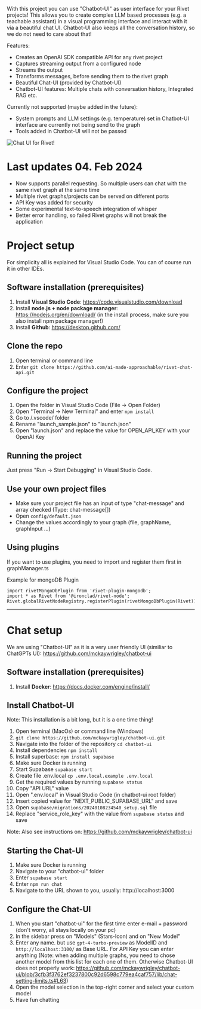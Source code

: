 
With this project you can use "Chatbot-UI" as user interface for your Rivet projects!
This allows you to create complex LLM based processes (e.g. a teachable assistant) in a visual programming interface and interact with it via a beautiful chat UI. Chatbot-UI also keeps all the conversation history, so we do not need to care about that!

Features:
- Creates an OpenAI SDK compatible API for any rivet project
- Captures streaming output from a configured node
- Streams the output
- Transforms messages, before sending them to the rivet graph
- Beautiful Chat-UI (provided by Chatbot-UI)
- Chatbot-UI features: Multiple chats with conversation history, Integrated RAG etc.

Currently not supported (maybe added in the future):
- System prompts and LLM settings (e.g. temperature) set in Chatbot-UI interface are currently not being send to the graph
- Tools added in Chatbot-UI will not be passed

![Chat UI for Rivet!](/chat_ui.png "Chat UI for Rivet!")

# Last updates 04. Feb 2024
- Now supports parallel requesting. So multiple users can chat with the same rivet graph at the same time
- Multiple rivet graphs/projects can be served on different ports
- API Key was added for security
- Some experimental text-to-speech integration of whisper
- Better error handling, so failed Rivet graphs will not break the application

# Project setup
For simplicity all is explained for Visual Studio Code. You can of course run it in other IDEs.

## Software installation (prerequisites)
1. Install **Visual Studio Code**: https://code.visualstudio.com/download
1. Install **node.js + node package manager**: https://nodejs.org/en/download/ (in the install process, make sure you also install npm package manager!)
1. Install **Github**: https://desktop.github.com/

## Clone the repo
1. Open terminal or command line
1. Enter ```git clone https://github.com/ai-made-approachable/rivet-chat-api.git```

## Configure the project
1. Open the folder in Visual Studio Code (File -> Open Folder)
1. Open "Terminal -> New Terminal" and enter ```npm install```
1. Go to /.vscode/ folder
1. Rename "launch_sample.json" to "launch.json"
1. Open "launch.json" and replace the value for OPEN_API_KEY with your OpenAI Key

## Running the project
Just press "Run -> Start Debugging" in Visual Studio Code.

## Use your own project files
- Make sure your project file has an input of type "chat-message" and array checked (Type: chat-message[])
- Open ```config/default.json```
- Change the values accordingly to your graph (file, graphName, graphInput ...)

## Using plugins
If you want to use plugins, you need to import and register them first in graphManager.ts

Example for mongoDB Plugin
```
import rivetMongoDbPlugin from 'rivet-plugin-mongodb';
import * as Rivet from '@ironclad/rivet-node';
Rivet.globalRivetNodeRegistry.registerPlugin(rivetMongoDbPlugin(Rivet));
```

---
# Chat setup
We are using "Chatbot-UI" as it is a very user friendly UI (similiar to ChatGPTs UI): https://github.com/mckaywrigley/chatbot-ui

## Software installation (prerequisites)
1. Install **Docker**: https://docs.docker.com/engine/install/

## Install Chatbot-UI
Note: This installation is a bit long, but it is a one time thing!

1. Open terminal (MacOs) or command line (Windows)
1. ```git clone https://github.com/mckaywrigley/chatbot-ui.git```
1. Navigate into the folder of the repository ```cd chatbot-ui```
1. Install dependencies ```npm install```
1. Install superbase: ```npm install supabase```
1. Make sure Docker is running
1. Start Supabase ```supabase start```
1. Create file .env.local ```cp .env.local.example .env.local```
1. Get the required values by running ```supabase status```
1. Copy "API URL" value
1. Open ".env.local" in Visual Studio Code (in chatbot-ui root folder)
1. Insert copied value for "NEXT_PUBLIC_SUPABASE_URL" and save
1. Open ```supabase/migrations/20240108234540_setup.sql``` file
1. Replace "service_role_key" with the value from ```supabase status``` and save

Note: Also see instructions on: https://github.com/mckaywrigley/chatbot-ui

## Starting the Chat-UI
1. Make sure Docker is running
1. Navigate to your "chatbot-ui" folder
1. Enter ```supabase start```
1. Enter ```npm run chat```
1. Navigate to the URL shown to you, usually: http://localhost:3000

## Configure the Chat-UI
1. When you start "chatbot-ui" for the first time enter e-mail + password (don't worry, all stays locally on your pc)
1. In the sidebar press on "Models" (Stars-Icon) and on "New Model"
1. Enter any name. but use ```gpt-4-turbo-preview``` as ModelID and ```http://localhost:3100/``` as Base URL. For API Key you can enter anything (Note: when adding multiple graphs, you need to chose another model from this list for each one of them. Otherwise Chatbot-UI does not properly work: https://github.com/mckaywrigley/chatbot-ui/blob/3cfb3f3762ef3237800c92d6598c779ea4caf757/lib/chat-setting-limits.ts#L63)
1. Open the model selection in the top-right corner and select your custom model
1. Have fun chatting
